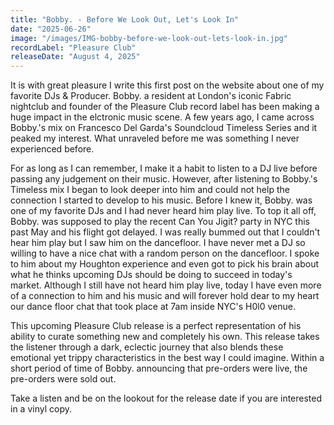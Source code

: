 ```yaml
---
title: "Bobby. - Before We Look Out, Let's Look In"
date: "2025-06-26"
image: "/images/IMG-bobby-before-we-look-out-lets-look-in.jpg"
recordLabel: "Pleasure Club"
releaseDate: "August 4, 2025"
---
```


It is with great pleasure I write this first post on the website about one of my favorite DJs & Producer.
Bobby. a resident at London's iconic Fabric nightclub and founder of the Pleasure Club record label has been making a huge impact in the elctronic music scene. A few years ago, I came across Bobby.'s mix on Francesco Del Garda's Soundcloud Timeless Series and it peaked my interest. What unraveled before me was something I never experienced before.

For as long as I can remember, I make it a habit to listen to a DJ live before passing any judgement on their music. However, after listening to Bobby.'s Timeless mix I began to look deeper into him and could not help the connection I started to develop to his music. Before I knew it, Bobby. was one of my favorite DJs and I had never heard him play live. To top it all off, Bobby. was supposed to play the recent Can You Jigit? party in NYC this past May and his flight got delayed. I was really bummed out that I couldn't hear him play but I saw him on the dancefloor. I have never met a DJ so willing to have a nice chat with a random person on the dancefloor. I spoke to him about my Houghton experience and even got to pick his brain about what he thinks upcoming DJs should be doing to succeed in today's market. Although I still have not heard him play live, today I have even more of a connection to him and his music and will forever hold dear to my heart our dance floor chat that took place at 7am inside NYC's H0l0 venue.

This upcoming Pleasure Club release is a perfect representation of his ability to curate something new and completely his own. This release takes the listener through a dark, eclectic journey that also blends these emotional yet trippy characteristics in the best way I could imagine. Within a short period of time of Bobby. announcing that pre-orders were live, the pre-orders were sold out.

Take a listen and be on the lookout for the release date if you are interested in a vinyl copy.
